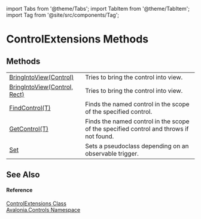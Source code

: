 import Tabs from '@theme/Tabs'; 
import TabItem from '@theme/TabItem'; 
import Tag from '@site/src/components/Tag'; 

# ControlExtensions Methods




## Methods
<table>
<tr>
<td><a href="M_Avalonia_Controls_ControlExtensions_BringIntoView_1">BringIntoView(Control)</a></td>
<td>Tries to bring the control into view.</td>
</tr>
<tr>
<td><a href="M_Avalonia_Controls_ControlExtensions_BringIntoView">BringIntoView(Control, Rect)</a></td>
<td>Tries to bring the control into view.</td>
</tr>
<tr>
<td><a href="M_Avalonia_Controls_ControlExtensions_FindControl__1">FindControl(T)</a></td>
<td>Finds the named control in the scope of the specified control.</td>
</tr>
<tr>
<td><a href="M_Avalonia_Controls_ControlExtensions_GetControl__1">GetControl(T)</a></td>
<td>Finds the named control in the scope of the specified control and throws if not found.</td>
</tr>
<tr>
<td><a href="M_Avalonia_Controls_ControlExtensions_Set">Set</a></td>
<td>Sets a pseudoclass depending on an observable trigger.</td>
</tr>
</table>

## See Also


#### Reference
<a href="T_Avalonia_Controls_ControlExtensions">ControlExtensions Class</a>  
<a href="N_Avalonia_Controls">Avalonia.Controls Namespace</a>  
